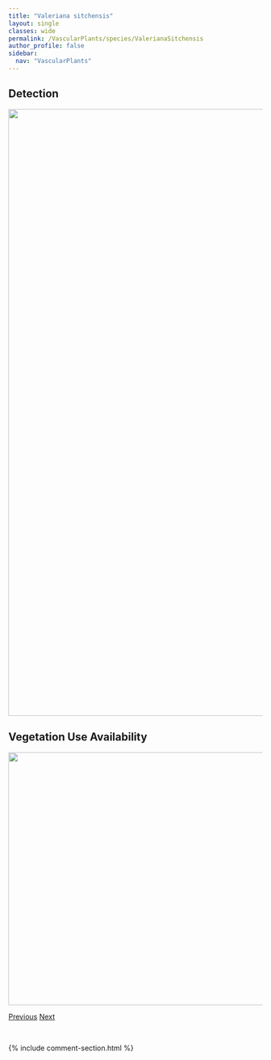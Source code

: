 ```yaml
---
title: "Valeriana sitchensis"
layout: single
classes: wide
permalink: /VascularPlants/species/ValerianaSitchensis
author_profile: false
sidebar:
  nav: "VascularPlants"
---
```


<h2>Detection</h2>

<a href="https://drive.google.com/uc?export=view&id=1iUrsYBOYwpN8NQX1DKVpgCAUqVFFJLWQ">
<img src="https://drive.google.com/uc?export=view&id=1iUrsYBOYwpN8NQX1DKVpgCAUqVFFJLWQ" height = "1200" width = "800">
</a>


<h2>Vegetation Use Availability</h2>

<a href="https://drive.google.com/uc?export=view&id=1pFxGg8FCxlOc6PS8pQQ4WJ-BOc5hXBeL">
<img src="https://drive.google.com/uc?export=view&id=1pFxGg8FCxlOc6PS8pQQ4WJ-BOc5hXBeL" height = "500" width = "1000">
</a>


<a href="/DevelopmentWebsite/VascularPlants/species/ValerianaDioica" class="pagination--pager" title="Valeriana dioica">Previous</a> <a href="/DevelopmentWebsite/VascularPlants/species/VeratrumViride" class="pagination--pager" title="Veratrum viride">Next</a>

<p>&nbsp;</p>

{% include comment-section.html %}
